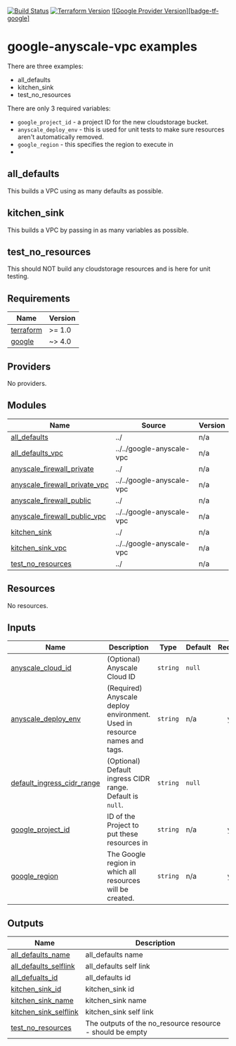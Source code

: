 [![Build Status][badge-build]][build-status]
[![Terraform Version][badge-terraform]](https://github.com/hashicorp/terraform/releases)
[![Google Provider Version][badge-tf-google]](https://github.com/terraform-providers/terraform-provider-google/releases)
# google-anyscale-vpc examples

There are three examples:
- all_defaults
- kitchen_sink
- test_no_resources

There are only 3 required variables:
- `google_project_id` - a project ID for the new cloudstorage bucket.
- `anyscale_deploy_env` - this is used for unit tests to make sure resources aren't automatically removed.
- `google_region` - this specifies the region to execute in
-
## all_defaults
This builds a VPC using as many defaults as possible.

## kitchen_sink
This builds a VPC by passing in as many variables as possible.

## test_no_resources
This should NOT build any cloudstorage resources and is here for unit testing.

<!-- BEGINNING OF PRE-COMMIT-TERRAFORM DOCS HOOK -->
## Requirements

| Name | Version |
|------|---------|
| <a name="requirement_terraform"></a> [terraform](#requirement\_terraform) | >= 1.0 |
| <a name="requirement_google"></a> [google](#requirement\_google) | ~> 4.0 |

## Providers

No providers.

## Modules

| Name | Source | Version |
|------|--------|---------|
| <a name="module_all_defaults"></a> [all\_defaults](#module\_all\_defaults) | ../ | n/a |
| <a name="module_all_defaults_vpc"></a> [all\_defaults\_vpc](#module\_all\_defaults\_vpc) | ../../google-anyscale-vpc | n/a |
| <a name="module_anyscale_firewall_private"></a> [anyscale\_firewall\_private](#module\_anyscale\_firewall\_private) | ../ | n/a |
| <a name="module_anyscale_firewall_private_vpc"></a> [anyscale\_firewall\_private\_vpc](#module\_anyscale\_firewall\_private\_vpc) | ../../google-anyscale-vpc | n/a |
| <a name="module_anyscale_firewall_public"></a> [anyscale\_firewall\_public](#module\_anyscale\_firewall\_public) | ../ | n/a |
| <a name="module_anyscale_firewall_public_vpc"></a> [anyscale\_firewall\_public\_vpc](#module\_anyscale\_firewall\_public\_vpc) | ../../google-anyscale-vpc | n/a |
| <a name="module_kitchen_sink"></a> [kitchen\_sink](#module\_kitchen\_sink) | ../ | n/a |
| <a name="module_kitchen_sink_vpc"></a> [kitchen\_sink\_vpc](#module\_kitchen\_sink\_vpc) | ../../google-anyscale-vpc | n/a |
| <a name="module_test_no_resources"></a> [test\_no\_resources](#module\_test\_no\_resources) | ../ | n/a |

## Resources

No resources.

## Inputs

| Name | Description | Type | Default | Required |
|------|-------------|------|---------|:--------:|
| <a name="input_anyscale_cloud_id"></a> [anyscale\_cloud\_id](#input\_anyscale\_cloud\_id) | (Optional) Anyscale Cloud ID | `string` | `null` | no |
| <a name="input_anyscale_deploy_env"></a> [anyscale\_deploy\_env](#input\_anyscale\_deploy\_env) | (Required) Anyscale deploy environment. Used in resource names and tags. | `string` | n/a | yes |
| <a name="input_default_ingress_cidr_range"></a> [default\_ingress\_cidr\_range](#input\_default\_ingress\_cidr\_range) | (Optional) Default ingress CIDR range. Default is `null`. | `string` | `null` | no |
| <a name="input_google_project_id"></a> [google\_project\_id](#input\_google\_project\_id) | ID of the Project to put these resources in | `string` | n/a | yes |
| <a name="input_google_region"></a> [google\_region](#input\_google\_region) | The Google region in which all resources will be created. | `string` | n/a | yes |

## Outputs

| Name | Description |
|------|-------------|
| <a name="output_all_defaults_name"></a> [all\_defaults\_name](#output\_all\_defaults\_name) | all\_defaults name |
| <a name="output_all_defaults_selflink"></a> [all\_defaults\_selflink](#output\_all\_defaults\_selflink) | all\_defaults self link |
| <a name="output_all_defualts_id"></a> [all\_defualts\_id](#output\_all\_defualts\_id) | all\_defaults id |
| <a name="output_kitchen_sink_id"></a> [kitchen\_sink\_id](#output\_kitchen\_sink\_id) | kitchen\_sink id |
| <a name="output_kitchen_sink_name"></a> [kitchen\_sink\_name](#output\_kitchen\_sink\_name) | kitchen\_sink name |
| <a name="output_kitchen_sink_selflink"></a> [kitchen\_sink\_selflink](#output\_kitchen\_sink\_selflink) | kitchen\_sink self link |
| <a name="output_test_no_resources"></a> [test\_no\_resources](#output\_test\_no\_resources) | The outputs of the no\_resource resource - should be empty |
<!-- END OF PRE-COMMIT-TERRAFORM DOCS HOOK -->

<!-- References -->
[Terraform]: https://www.terraform.io
[Issues]: https://github.com/anyscale/sa-terraform-google-cloudfoundation-modules/issues
[badge-build]: https://github.com/anyscale/sa-terraform-google-cloudfoundation-modules/workflows/CI/CD%20Pipeline/badge.svg
[badge-terraform]: https://img.shields.io/badge/terraform-1.x%20-623CE4.svg?logo=terraform
[badge-tf-aws]: https://img.shields.io/badge/AWS-4.+-F8991D.svg?logo=terraform
[build-status]: https://github.com/anyscale/sa-terraform-google-cloudfoundation-modules/actions
